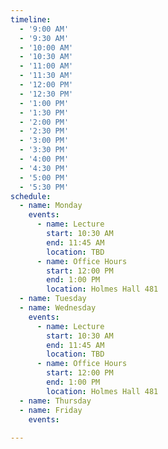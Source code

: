 ```yaml
---
timeline:
  - '9:00 AM'
  - '9:30 AM'
  - '10:00 AM'
  - '10:30 AM'
  - '11:00 AM'
  - '11:30 AM'
  - '12:00 PM'
  - '12:30 PM'
  - '1:00 PM'
  - '1:30 PM'
  - '2:00 PM'
  - '2:30 PM'
  - '3:00 PM'
  - '3:30 PM'
  - '4:00 PM'
  - '4:30 PM'
  - '5:00 PM'
  - '5:30 PM'
schedule:
  - name: Monday
    events:
      - name: Lecture
        start: 10:30 AM
        end: 11:45 AM
        location: TBD
      - name: Office Hours
        start: 12:00 PM
        end: 1:00 PM
        location: Holmes Hall 481
  - name: Tuesday
  - name: Wednesday
    events:
      - name: Lecture
        start: 10:30 AM
        end: 11:45 AM
        location: TBD
      - name: Office Hours
        start: 12:00 PM
        end: 1:00 PM
        location: Holmes Hall 481
  - name: Thursday
  - name: Friday
    events:
      
---
```

